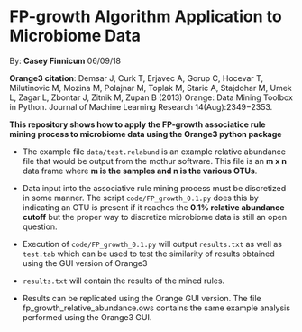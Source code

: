 # FP-growth Algorithm Application to Microbiome Data

By: **Casey Finnicum**  06/09/18

**Orange3 citation**: Demsar J, Curk T, Erjavec A, Gorup C, Hocevar T, Milutinovic M, Mozina M, Polajnar M, Toplak M, Staric A, Stajdohar M, Umek L, Zagar L, Zbontar J, Zitnik M, Zupan B (2013) Orange: Data Mining Toolbox in Python. Journal of Machine Learning Research 14(Aug):2349−2353.

**This repository shows how to apply the FP-growth associatice rule mining process to microbiome data using the Orange3 python package**


- The example file `data/test.relabund` is an example relative abundance file that would be output from the mothur software. This file is an **m x n** data frame where **m is the samples and n is the various OTUs**.

- Data input into the associative rule mining process must be discretized in some manner. The script `code/FP_growth_0.1.py` does this by indicating an OTU is present if it reaches the **0.1% relative abundance cutoff** but the proper way to discretize microbiome data is still an open question. 

- Execution of `code/FP_growth_0.1.py` will output `results.txt` as well as `test.tab` which can be used to test the similarity of results obtained using the GUI version of Orange3

- `results.txt` will contain the results of the mined rules.

- Results can be replicated using the Orange GUI version. The file fp_growth_relative_abundance.ows contains the same example analysis performed using the Orange3 GUI.


